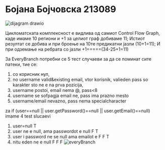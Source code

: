 # Бојана Бојчовска 213089

![dijagram drawio](https://github.com/bojanabojchovska/SI_2023_lab2_213089/assets/126956163/c610ae01-3434-4f13-a548-580022e4986a)


Цикломатската комплексност е видлива од самиот Control Flow Graph, каде имаме 10 региони и +1 за целиот граф добиваме 11;
Истиот резултат се добива и при броење на 10те предикатни јазли (10+1=11);
И при одземање на ребрата со јазли +1=====(34-25+1=11)

За EveryBranch потребни се 5 тест случаеви за да се поминат сите патеки, тие се:
1. со корисник нул, 
2. no username valid&existing email, vtor korisnik, valieden pass so karakter sto ne e na prva pozicija,
3. username postoi, email nema @, pass<8 
4. username se sofpagja email ne, pass ima prazno mesto
5. username/email nevazno, pass nema specialcharacter

za if (user==null || user.getPassword()==null || user.getEmail()==null) imame 4 test slucaevi 
1. user=null                                        T
2. user ne e null, ama passwordot e null            F T
3. user i password ne se null ama emailot e         F F T
4. nitu eden ne e null                              F F F 
![everyBranch](https://github.com/bojanabojchovska/SI_2023_lab2_213089/assets/126956163/559f901e-0be6-4ecc-9f55-d998fd6d1dfe)

